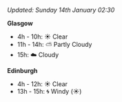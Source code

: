 *Updated: Sunday 14th January 02:30*

**Glasgow**

* 4h - 10h: :sunny: Clear
* 11h - 14h: :partly_sunny: Partly Cloudy
* 15h: :cloud: Cloudy

**Edinburgh**

* 4h - 12h: :sunny: Clear
* 13h - 15h: :cyclone: Windy (:sunny:)
